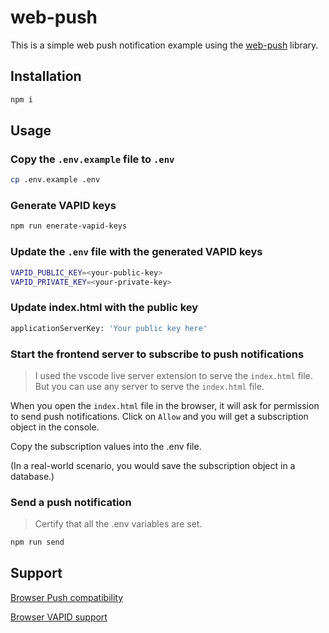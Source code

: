 # web-push

This is a simple web push notification example using the [web-push](https://www.npmjs.com/package/web-push) library.

## Installation

```bash
npm i
```

## Usage

### Copy the `.env.example` file to `.env`

```bash
cp .env.example .env
```

### Generate VAPID keys

```bash
npm run enerate-vapid-keys
```

### Update the `.env` file with the generated VAPID keys

```bash
VAPID_PUBLIC_KEY=<your-public-key>
VAPID_PRIVATE_KEY=<your-private-key>
```

### Update index.html with the public key

```bash
applicationServerKey: 'Your public key here'
```

### Start the frontend server to subscribe to push notifications

> I used the vscode live server extension to serve the `index.html` file. But you can use any server to serve the `index.html` file.

When you open the `index.html` file in the browser, it will ask for permission to send push notifications. Click on `Allow` and you will get a subscription object in the console.

Copy the subscription values into the .env file.

(In a real-world scenario, you would save the subscription object in a database.)

### Send a push notification

> Certify that all the .env variables are set.

```bash
npm run send
```

## Support

[Browser Push compatibility](https://developer.mozilla.org/en-US/docs/Web/API/Push_API#browser_compatibility)

[Browser VAPID support](https://github.com/web-push-libs/web-push?tab=readme-ov-file#browser-support)